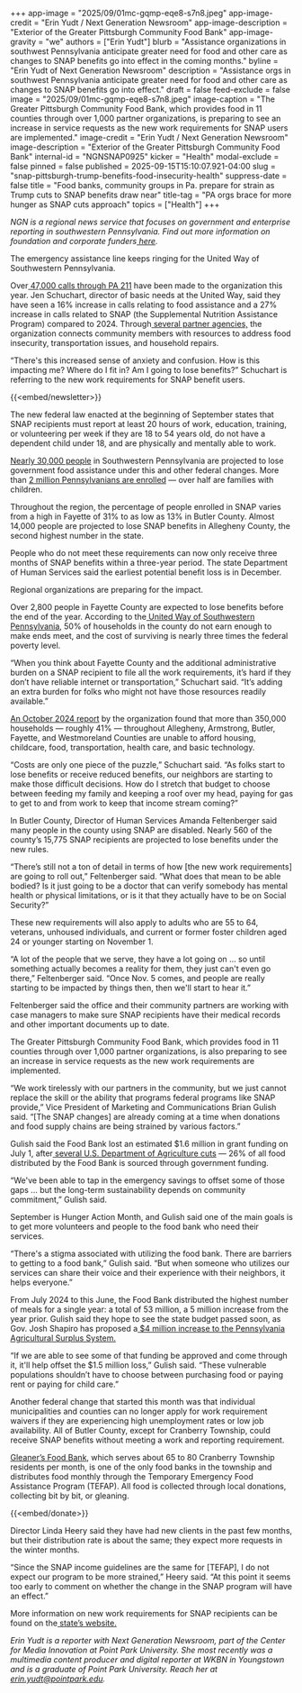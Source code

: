 +++
app-image = "2025/09/01mc-gqmp-eqe8-s7n8.jpeg"
app-image-credit = "Erin Yudt / Next Generation Newsroom"
app-image-description = "Exterior of the Greater Pittsburgh Community Food Bank"
app-image-gravity = "we"
authors = ["Erin Yudt"]
blurb = "Assistance organizations in southwest Pennsylvania anticipate greater need for food and other care as changes to SNAP benefits go into effect in the coming months."
byline = "Erin Yudt of Next Generation Newsroom"
description = "Assistance orgs in southwest Pennsylvania anticipate greater need for food and other care as changes to SNAP benefits go into effect."
draft = false
feed-exclude = false
image = "2025/09/01mc-gqmp-eqe8-s7n8.jpeg"
image-caption = "The Greater Pittsburgh Community Food Bank, which provides food in 11 counties through over 1,000 partner organizations, is preparing to see an increase in service requests as the new work requirements for SNAP users are implemented."
image-credit = "Erin Yudt / Next Generation Newsroom"
image-description = "Exterior of the Greater Pittsburgh Community Food Bank"
internal-id = "NGNSNAP0925"
kicker = "Health"
modal-exclude = false
pinned = false
published = 2025-09-15T15:10:07.921-04:00
slug = "snap-pittsburgh-trump-benefits-food-insecurity-health"
suppress-date = false
title = "Food banks, community groups in Pa. prepare for strain as Trump cuts to SNAP benefits draw near"
title-tag = "PA orgs brace for more hunger as SNAP cuts approach"
topics = ["Health"]
+++

<em>NGN is a regional news service that focuses on government and enterprise reporting in southwestern Pennsylvania. Find out more information on foundation and corporate funders</em><a href="https://www.nextgenerationnewsroom.org/sponsors"><em> here</em></a><em>.</em>

The emergency assistance line keeps ringing for the United Way of Southwestern Pennsylvania.

Over<a href="https://embed.domo.com/embed/pages/jYB6y"> 47,000 calls through PA 211</a> have been made to the organization this year. Jen Schuchart, director of basic needs at the United Way, said they have seen a 16% increase in calls relating to food assistance and a 27% increase in calls related to SNAP (the Supplemental Nutrition Assistance Program) compared to 2024. Through<a href="https://unitedwayswpa.org/our-impact/meeting-basic-needs/"> several partner agencies,</a> the organization connects community members with resources to address food insecurity, transportation issues, and household repairs.

“There&#39;s this increased sense of anxiety and confusion. How is this impacting me? Where do I fit in? Am I going to lose benefits?” Schuchart is referring to the new work requirements for SNAP benefit users.

{{<embed/newsletter>}}

The new federal law enacted at the beginning of September states that SNAP recipients must report at least 20 hours of work, education, training, or volunteering per week if they are 18 to 54 years old, do not have a dependent child under 18, and are physically and mentally able to work.

<a href="https://www.pa.gov/agencies/dhs/resources/data-reports#accordion-84b833aea4-item-40fc392635">Nearly 30,000 people</a> in Southwestern Pennsylvania are projected to lose government food assistance under this and other federal changes. More than <a href="https://www.cbpp.org/sites/default/files/atoms/files/snap_factsheet_pennsylvania.pdf">2 million Pennsylvanians are enrolled</a> — over half are families with children.

Throughout the region, the percentage of people enrolled in SNAP varies from a high in Fayette of 31% to as low as 13% in Butler County. Almost 14,000 people are projected to lose SNAP benefits in Allegheny County, the second highest number in the state.

People who do not meet these requirements can now only receive three months of SNAP benefits within a three-year period. The state Department of Human Services said the earliest potential benefit loss is in December.

Regional organizations are preparing for the impact.

Over 2,800 people in Fayette County are expected to lose benefits before the end of the year. According to the<a href="https://unitedwayswpa.org/our-impact/impact-by-county/"> United Way of Southwestern Pennsylvania</a>, 50% of households in the county do not earn enough to make ends meet, and the cost of surviving is nearly three times the federal poverty level.

“When you think about Fayette County and the additional administrative burden on a SNAP recipient to file all the work requirements, it’s hard if they don’t have reliable internet or transportation,” Schuchart said. “It’s adding an extra burden for folks who might not have those resources readily available.”

<a href="https://unitedwayswpa.org/our-impact/impact-by-county/">An October 2024 report</a> by the organization found that more than 350,000 households — roughly 41% — throughout Allegheny, Armstrong, Butler, Fayette, and Westmoreland Counties are unable to afford housing, childcare, food, transportation, health care, and basic technology.

“Costs are only one piece of the puzzle,” Schuchart said. “As folks start to lose benefits or receive reduced benefits, our neighbors are starting to make those difficult decisions. How do I stretch that budget to choose between feeding my family and keeping a roof over my head, paying for gas to get to and from work to keep that income stream coming?”

In Butler County, Director of Human Services Amanda Feltenberger said many people in the county using SNAP are disabled. Nearly 560 of the county’s 15,775 SNAP recipients are projected to lose benefits under the new rules.

“There’s still not a ton of detail in terms of how \[the new work requirements\] are going to roll out,” Feltenberger said. “What does that mean to be able bodied? Is it just going to be a doctor that can verify somebody has mental health or physical limitations, or is it that they actually have to be on Social Security?”

These new requirements will also apply to adults who are 55 to 64, veterans, unhoused individuals, and current or former foster children aged 24 or younger starting on November 1.

“A lot of the people that we serve, they have a lot going on … so until something actually becomes a reality for them, they just can&#39;t even go there,” Feltenberger said. “Once Nov. 5 comes, and people are really starting to be impacted by things then, then we&#39;ll start to hear it.”

Feltenberger said the office and their community partners are working with case managers to make sure SNAP recipients have their medical records and other important documents up to date.

The Greater Pittsburgh Community Food Bank, which provides food in 11 counties through over 1,000 partner organizations, is also preparing to see an increase in service requests as the new work requirements are implemented.

“We work tirelessly with our partners in the community, but we just cannot replace the skill or the ability that programs federal programs like SNAP provide,” Vice President of Marketing and Communications Brian Gulish said. “\[The SNAP changes\] are already coming at a time when donations and food supply chains are being strained by various factors.”

Gulish said the Food Bank lost an estimated $1.6 million in grant funding on July 1, after<a href="https://www.politico.com/news/2025/03/10/usda-cancels-local-food-purchasing-for-schools-food-banks-00222796"> several U.S. Department of Agriculture cuts</a> — 26% of all food distributed by the Food Bank is sourced through government funding.

“We&#39;ve been able to tap in the emergency savings to offset some of those gaps ... but the long-term sustainability depends on community commitment,” Gulish said.

September is Hunger Action Month, and Gulish said one of the main goals is to get more volunteers and people to the food bank who need their services.

“There&#39;s a stigma associated with utilizing the food bank. There are barriers to getting to a food bank,” Gulish said. “But when someone who utilizes our services can share their voice and their experience with their neighbors, it helps everyone.”

From July 2024 to this June, the Food Bank distributed the highest number of meals for a single year: a total of 53 million, a 5 million increase from the year prior. Gulish said they hope to see the state budget passed soon, as Gov. Josh Shapiro has proposed a<a href="https://www.pa.gov/agencies/pda/newsroom/shapiro-admin--grange-stress-how-federal-funding-cuts-will-hurt-"> $4 million increase to the Pennsylvania Agricultural Surplus System.</a>

“If we are able to see some of that funding be approved and come through it, it&#39;ll help offset the $1.5 million loss,” Gulish said. “These vulnerable populations shouldn’t have to choose between purchasing food or paying rent or paying for child care.”

Another federal change that started this month was that individual municipalities and counties can no longer apply for work requirement waivers if they are experiencing high unemployment rates or low job availability. All of Butler County, except for Cranberry Township, could receive SNAP benefits without meeting a work and reporting requirement.

<a href="https://gleanersfoodbankcranberry.com/home-page">Gleaner’s Food Bank</a>, which serves about 65 to 80 Cranberry Township residents per month, is one of the only food banks in the township and distributes food monthly through the Temporary Emergency Food Assistance Program (TEFAP). All food is collected through local donations, collecting bit by bit, or gleaning.

{{<embed/donate>}}

Director Linda Heery said they have had new clients in the past few months, but their distribution rate is about the same; they expect more requests in the winter months.

“Since the SNAP income guidelines are the same for \[TEFAP\], I do not expect our program to be more strained,” Heery said. “At this point it seems too early to comment on whether the change in the SNAP program will have an effect.”

More information on new work requirements for SNAP recipients can be found on the<a href="https://www.pa.gov/agencies/dhs/resources/snap/snap-work-requirements-abawds"> state’s website.</a>

<em>Erin Yudt is a reporter with Next Generation Newsroom, part of the Center for Media Innovation at Point Park University. She most recently was a multimedia content producer and digital reporter at WKBN in Youngstown and is a graduate of Point Park University. Reach her at erin.yudt@pointpark.edu.<u></u></em>

